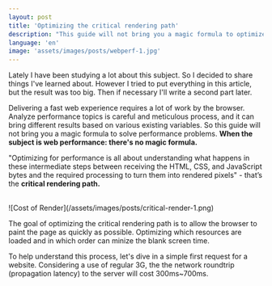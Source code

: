 ```yaml
---
layout: post
title: 'Optimizing the critical rendering path'
description: "This guide will not bring you a magic formula to optimize critical render path. When the subject is web performance: there's no magic formula. Analyze performance is careful and meticulous process, and it can bring different results based on various existing variables."
language: 'en'
image: 'assets/images/posts/webperf-1.jpg'
---
```


Lately I have been studying a lot about this subject. So I decided to share things I've learned about. However I tried to put everything in this article, but the result was too big. Then if necessary I'll write a second part later.

Delivering a fast web experience requires a lot of work by the browser. Analyze performance topics is careful and meticulous process, and it can bring different results based on various existing variables. So this guide will not bring you a magic formula to solve performance problems. **When the subject is web performance: there's no magic formula.**

"Optimizing for performance is all about understanding what happens in these intermediate steps between receiving the HTML, CSS, and JavaScript bytes and the required processing to turn them into rendered pixels" - that’s the **critical rendering path.**


<br>
![Cost of Render](/assets/images/posts/critical-render-1.png)

<br>

The goal of optimizing the critical rendering path is to allow the browser to paint the page as quickly as possible. Optimizing which resources are loaded and in which order can minize the blank screen time.

To help understand this process, let's dive in a simple first request for a website. Considering a use of regular 3G, the the network roundtrip (propagation latency) to the server will cost 300ms~700ms.

<script src="https://gist.github.com/raphamorim/e1f9b99061227c763d78fc58a0233807.js"></script>

